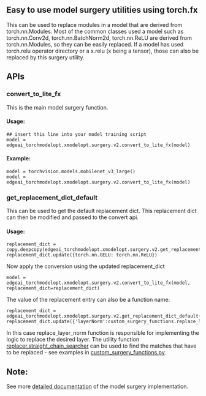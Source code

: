 ## Easy to use model surgery utilities using torch.fx

This can be used to replace modules in a model that are derived from torch.nn.Modules. Most of the common classes used a model such as torch.nn.Conv2d, torch.nn.BatchNorm2d, torch.nn.ReLU are derived from torch.nn.Modules, so they can be easily replaced. If a model has used torch.relu operator directory or a x.relu (x being a tensor), those can also be replaced by this surgery utility. 

## APIs

### convert_to_lite_fx
This is the main model surgery function.

#### Usage: 
```
## insert this line into your model training script
model = edgeai_torchmodelopt.xmodelopt.surgery.v2.convert_to_lite_fx(model)
```

#### Example:
```
model = torchvision.models.mobilenet_v3_large()
model = edgeai_torchmodelopt.xmodelopt.surgery.v2.convert_to_lite_fx(model)
```

### get_replacement_dict_default
This can be used to get the default replacement dict. This replacement dict can then be modified and passed to the convert api. 

#### Usage:
```
replacement_dict = copy.deepcopy(edgeai_torchmodelopt.xmodelopt.surgery.v2.get_replacement_dict_default())
replacement_dict.update({torch.nn.GELU: torch.nn.ReLU})
```

Now apply the conversion using the updated replacement_dict
```
model = edgeai_torchmodelopt.xmodelopt.surgery.v2.convert_to_lite_fx(model, replacement_dict=replacement_dict)
```

The value of the replacement entry can also be a function name:
```
replacement_dict = edgeai_torchmodelopt.xmodelopt.surgery.v2.get_replacement_dict_default()
replacement_dict.update({'layerNorm':custom_surgery_functions.replace_layer_norm})
```

In this case replace_layer_norm function is responsible for implementing the logic to replace the desired layer. The utility function [replacer.straight_chain_searcher](replacer.straight_chain_searcher) can be used to find the matches that have to be replaced - see examples in [custom_surgery_functions.py](custom_surgery_functions.py).


## Note:
See more [detailed documentation](docs/details.md) of the model surgery implementation.